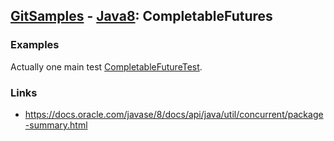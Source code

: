 ## [GitSamples](/../../tree/master) - [Java8](/../../tree/java-8): CompletableFutures


### Examples
Actually one main test [CompletableFutureTest](future/CompletableFutureTest.java).

### Links
* https://docs.oracle.com/javase/8/docs/api/java/util/concurrent/package-summary.html
